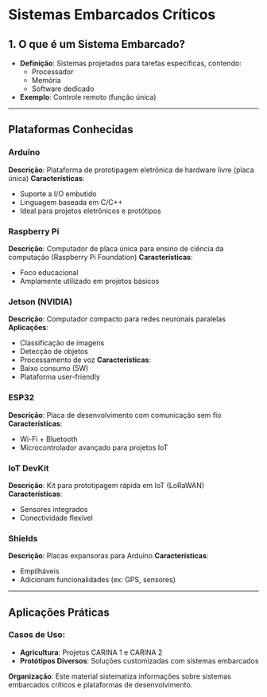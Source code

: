 # Sistemas Embarcados Críticos

## 1. O que é um Sistema Embarcado?

- **Definição**: Sistemas projetados para tarefas específicas, contendo:
  - Processador
  - Memória
  - Software dedicado
- **Exemplo**: Controle remoto (função única)

---

## Plataformas Conhecidas

### Arduino

**Descrição**:
Plataforma de prototipagem eletrônica de hardware livre (placa única)
**Características**:

- Suporte a I/O embutido
- Linguagem baseada em C/C++
- Ideal para projetos eletrônicos e protótipos

### Raspberry Pi

**Descrição**:
Computador de placa única para ensino de ciência da computação (Raspberry Pi Foundation)
**Características**:

- Foco educacional
- Amplamente utilizado em projetos básicos

### Jetson (NVIDIA)

**Descrição**:
Computador compacto para redes neuronais paralelas
**Aplicações**:

- Classificação de imagens
- Detecção de objetos
- Processamento de voz
  **Características**:
- Baixo consumo (5W)
- Plataforma user-friendly

### ESP32

**Descrição**:
Placa de desenvolvimento com comunicação sem fio
**Características**:

- Wi-Fi + Bluetooth
- Microcontrolador avançado para projetos IoT

### IoT DevKit

**Descrição**:
Kit para prototipagem rápida em IoT (LoRaWAN)
**Características**:

- Sensores integrados
- Conectividade flexível

### Shields

**Descrição**:
Placas expansoras para Arduino
**Características**:

- Empilháveis
- Adicionam funcionalidades (ex: GPS, sensores)

---

## Aplicações Práticas

### Casos de Uso:

- **Agricultura**: Projetos CARINA 1 e CARINA 2
- **Protótipos Diversos**: Soluções customizadas com sistemas embarcados

**Organização**:
Este material sistematiza informações sobre sistemas embarcados críticos e plataformas de desenvolvimento.
